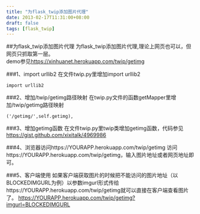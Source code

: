 ```yaml
---
title: "为flask_twip添加图片代理"
date: 2013-02-17T11:31:00+08:00
draft: false
tags: [flask_twip]
---
```


##为flask_twip添加图片代理
为flask_twip添加图片代理,理论上网页也可以，但网页只抓取第一层。  
demo参见<https://xinhuanet.herokuapp.com/twip/getimg>

<!--more-->

###1、import urllib2
在文件twip.py里增加import urllib2

	import urllib2

###2、增加/twip/getimg路径映射
在twip.py文件的函数getMapper里增加/twip/getimg路径映射

	('/getimg/',self.getimg),

###3、增加getimg函数
在文件twip.py里twip类增加getimg函数，代码参见<https://gist.github.com/xixitalk/4969986>  

<script src="https://gist.github.com/xixitalk/4969986.js"></script>

###4、浏览器访问https://YOURAPP.herokuapp.com/twip/getimg
访问https://YOURAPP.herokuapp.com/twip/getimg，输入图片地址或者网页地址即可。

###5、客户端使用
如果客户端获取图片的时候把不能访问的图片地址（以BLOCKEDIMGURL为例）以参数imgurl形式传给https://YOURAPP.herokuapp.com/twip/getimg就可以直接在客户端查看图片了。
	https://YOURAPP.herokuapp.com/twip/getimg?imgurl=BLOCKEDIMGURL


